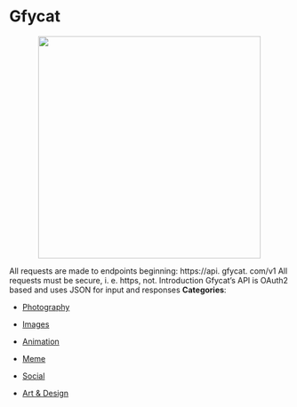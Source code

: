 # Gfycat

<p align="center">
    <img width="400" src="https://raw.githubusercontent.com/awesome-apis/awesome-apis/apis/gfycat/logo_256x256.png" />
</p>


All requests are made to endpoints beginning: https://api. gfycat. com/v1 All requests must be secure, i. e. https, not. Introduction Gfycat’s API is OAuth2 based and uses JSON for input and responses
**Categories**:

- [Photography](https://github/awesome-apis/awesome-apis#photography)

- [Images](https://github/awesome-apis/awesome-apis#images)

- [Animation](https://github/awesome-apis/awesome-apis#animation)

- [Meme](https://github/awesome-apis/awesome-apis#meme)

- [Social](https://github/awesome-apis/awesome-apis#social)

- [Art & Design](https://github/awesome-apis/awesome-apis#art-and-design)



